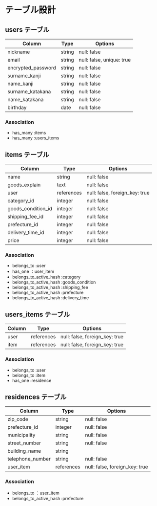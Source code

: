 # テーブル設計

## users テーブル

| Column             | Type   | Options                        |
| ------------------ | ------ | ------------------------------ |
| nickname           | string | null: false                    |
| email              | string | null: false, unique: true      |
| encrypted_password | string | null: false                    |
| surname_kanji      | string | null: false                    |
| name_kanji         | string | null: false                    |
| surname_katakana   | string | null: false                    |
| name_katakana      | string | null: false                    |
| birthday           | date   | null: false                    |

### Association

- has_many :items
- has_many :users_items

## items テーブル

| Column             | Type       | Options                        |
| ------------------ | ---------- | ------------------------------ |
| name               | string     | null: false                    |
| goods_explain      | text       | null: false                    |
| user               | references | null: false, foreign_key: true |
| category_id        | integer    | null: false                    |
| goods_condition_id | integer    | null: false                    |
| shipping_fee_id    | integer    | null: false                    |
| prefecture_id      | integer    | null: false                    |
| delivery_time_id   | integer    | null: false                    |
| price              | integer    | null: false                    |

### Association

- belongs_to :user
- has_one ：user_item
- belongs_to_active_hash :category 
- belongs_to_active_hash :goods_condition
- belongs_to_active_hash :shipping_fee
- belongs_to_active_hash :prefecture
- belongs_to_active_hash :delivery_time

## users_items テーブル

| Column    | Type       | Options                        |
| --------- | ---------- | ------------------------------ |
| user      | references | null: false, foreign_key: true |
| item      | references | null: false, foreign_key: true |

### Association

- belongs_to :user
- belongs_to :item
- has_one :residence

## residences テーブル

| Column           | Type       | Options                        |
| ---------------- | ---------- | ------------------------------ |
| zip_code         | string     | null: false                    |
| prefecture_id    | integer    | null: false                    |
| municipality     | string     | null: false                    |
| street_number    | string     | null: false                    |
| building_name    | string     |                                |
| telephone_number | string     | null: false                    |
| user_item        | references | null: false, foreign_key: true |

### Association

- belongs_to ：user_item
- belongs_to_active_hash :prefecture


